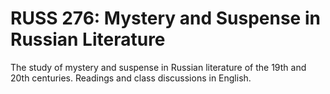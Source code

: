 # RUSS 276: Mystery and Suspense in Russian Literature

The study of mystery and suspense in Russian literature of the 19th and 20th centuries. Readings and class discussions in English.